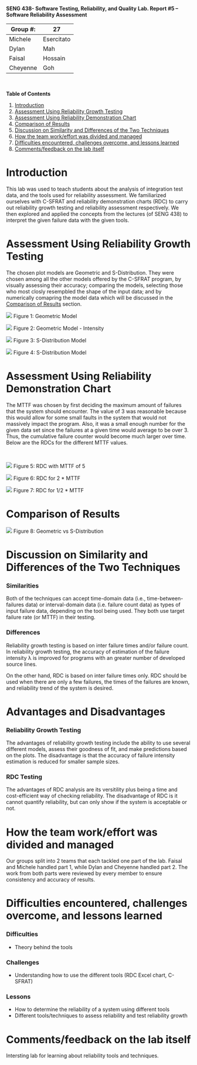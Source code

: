 **SENG 438- Software Testing, Reliability, and Quality**
**Lab. Report \#5 – Software Reliability Assessment**

| Group \#: | 27         |
| --------- | ---------- |
| Michele   | Esercitato |
| Dylan     | Mah        |
| Faisal    | Hossain    |
| Cheyenne  | Goh        |

<br>

**Table of Contents**
1. [Introduction](#Introduction)
2. [Assessment Using Reliability Growth Testing](#Assessment-Using-Reliability-Growth-Testing)
3. [Assessment Using Reliability Demonstration Chart](#Assessment-Using-Reliability-Demonstration-Chart)
4. [Comparison of Results](#Comparison-of-Results)
5. [Discussion on Similarity and Differences of the Two Techniques](#Discussion-on-Similarity-and-Differences-of-the-Two-Techniques)
6. [How the team work/effort was divided and managed](#How-the-team-work/effort-was-divided-and-managed)
7. [Difficulties encountered, challenges overcome, and lessons learned](#Difficulties-encountered-challenges-overcome-and-lessons-learned)
8. [Comments/feedback on the lab itself](#Comments/feedback-on-the-lab-itself)

# Introduction
This lab was used to teach students about the analysis of integration test data, and the tools used for reliability assessment. We familiarized ourselves with C-SFRAT and reliability demonstration charts (RDC) to carry out reliability growth testing and reliability assessment respectively. We then explored and applied the concepts from the lectures (of SENG 438) to interpret the given failure data with the given tools.

# Assessment Using Reliability Growth Testing
The chosen plot models are Geometric and S-Distribution. They were chosen among all the other models offered by the C-SFRAT program, by visually assessing their accuracy; comparing the models, selecting those who most closly resempbled the shape of the input data; and by numerically comapring the model data which will be discussed in the [Comparison of Results](#Comparison-of-Results) section.

![](./plots/C-SFRAT_Geometric_Plot.png)
Figure 1: Geometric Model

![](./plots/C-SFRAT_Geometric_Plot_Intensity.png)
Figure 2: Geometric Model - Intensity

![](./plots/C-SFRAT_S_Distribution_Plot.png)
Figure 3: S-Distribution Model

![](./plots/C-SFRAT_S_Distribution_Plot_Intensity.png)
Figure 4: S-Distribution Model


# Assessment Using Reliability Demonstration Chart
The MTTF was chosen by first deciding the maximum amount of failures that the system should encounter. The value of 3 was reasonable because this would allow for some small faults in the system that would not massively impact the program. Also, it was a small enough number for the given data set since the failures at a given time would average to be over 3. Thus, the cumulative failure counter would become much larger over time. Below are the RDCs for the different MTTF values.

<br>

![](./plots/RDC.jpg)
Figure 5: RDC with MTTF of 5

![](./plots/RDC%20with%202x%20MTTF.jpg)
Figure 6: RDC for 2 * MTTF

![](./plots/RDC%20with%200.5x%20MTTF.jpg)
Figure 7: RDC for 1/2 * MTTF


# Comparison of Results
![](./plots/Model_comparison.png)
Figure 8: Geometric vs S-Distribution 

# Discussion on Similarity and Differences of the Two Techniques
### Similarities
Both of the techniques can accept time-domain data (i.e., time-between-failures data) or interval-domain data (i.e. failure count data) as types of input failure data, depending on the tool being used. They both use target failure rate (or MTTF) in their testing.

### Differences
Reliability growth testing is based on inter failure times and/or failure count. In reliability growth testing, the accuracy of estimation of the failure intensity &#955; is improved for programs with an greater number of developed source lines.

On the other hand, RDC is based on inter failure times only. RDC should be used when there are only a few failures, the times of the failures are known, and reliability trend of the system is desired.

# Advantages and Disadvantages
### Reliability Growth Testing
The advantages of reliability growth testing include the ability to use several different models, assess their goodness of fit, and make predictions based on the plots. The disadvantage is that the accuracy of failure intensity estimation is reduced for smaller sample sizes.

### RDC Testing
The advantages of RDC analysis are its versitility plus being a time and cost-efficient way of checking reliability. The disadvantage of RDC is it cannot quantify reliability, but can only show if the system is acceptable or not.

# How the team work/effort was divided and managed
Our groups split into 2 teams that each tackled one part of the lab. Faisal and Michele handled part 1, while Dylan and Cheyenne handled part 2. The work from both parts were reviewed by every member to ensure consistency and accuracy of results.
#

# Difficulties encountered, challenges overcome, and lessons learned
### Difficulties
- Theory behind the tools

### Challenges
- Understanding how to use the different tools (RDC Excel chart, C-SFRAT)

### Lessons
- How to determine the reliability of a system using different tools
- Different tools/techniques to assess reliability and test reliability growth

# Comments/feedback on the lab itself
Intersting lab for learning about reliability tools and techniques.
